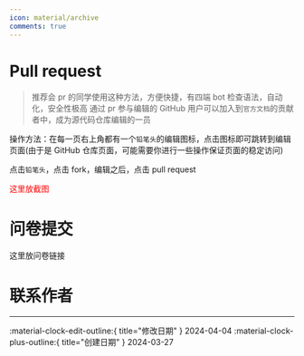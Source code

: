 ```yaml
---
icon: material/archive
comments: true
---
```


# Pull request

> 推荐会 pr 的同学使用这种方法，方便快捷，有四端 bot 检查语法，自动化，安全性极高
> 通过 pr 参与编辑的 GitHub 用户可以加入到`官方文档`的贡献者中，成为源代码仓库编辑的一员

操作方法：在每一页右上角都有一个`铅笔头`的编辑图标，点击图标即可跳转到编辑页面(由于是 GitHub 仓库页面，可能需要你进行一些操作保证页面的稳定访问)

点击`铅笔头`，点击 fork，编辑之后，点击 pull request

<font color="red">这里放截图</font>

# 问卷提交

这里放问卷链接

# 联系作者

---

:material-clock-edit-outline:{ title="修改日期" } 2024-04-04
:material-clock-plus-outline:{ title="创建日期" } 2024-03-27
